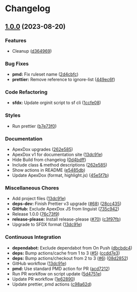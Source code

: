 # Changelog

## [1.0.0](https://github.com/dschach/ChatterBINGO/compare/ChatterBINGO-v0.9.0...ChatterBINGO-v1.0.0) (2023-08-20)


### Features

* Cleanup ([d364969](https://github.com/dschach/ChatterBINGO/commit/d364969ff3ab0e3fcee03e961fb60ca1081b613c))


### Bug Fixes

* **pmd:** Fix ruleset name ([2d4cbfc](https://github.com/dschach/ChatterBINGO/commit/2d4cbfcd517524bb6892818a4570061337a2d092))
* **prettier:** Remove reference to ignore-list ([449ec6f](https://github.com/dschach/ChatterBINGO/commit/449ec6f35b16480d04d8544dec48588ba221c890))


### Code Refactoring

* **sfdx:** Update orginit script to sf cli ([1ccfe08](https://github.com/dschach/ChatterBINGO/commit/1ccfe08bdfeb6f9fc289ba559c19ca572b6fe94f))


### Styles

* Run prettier ([b7e73f0](https://github.com/dschach/ChatterBINGO/commit/b7e73f09808cdbb211581fec1ab8f1eabc2a8480))


### Documentation

* ApexDox upgrades ([262e585](https://github.com/dschach/ChatterBINGO/commit/262e585adce49c3d596794eef090b85275b42934))
* ApexDox v1 for documentation site ([13dc91e](https://github.com/dschach/ChatterBINGO/commit/13dc91eb951f3408743fe5504d2b849281962c38))
* Hide Build from changelog ([0d4bdff](https://github.com/dschach/ChatterBINGO/commit/0d4bdff5d3070cf8a593eec100385d78330a88a2))
* Include class & method descriptions ([262e585](https://github.com/dschach/ChatterBINGO/commit/262e585adce49c3d596794eef090b85275b42934))
* Show actions in README ([e5485db](https://github.com/dschach/ChatterBINGO/commit/e5485db4ac97401bf94b949fd75f7a6b132b99e7))
* Update ApexDox (format, highlight.js) ([45e5f7b](https://github.com/dschach/ChatterBINGO/commit/45e5f7b985e6a1f967c085b1952af2febedce0e4))


### Miscellaneous Chores

* Add project files ([13dc91e](https://github.com/dschach/ChatterBINGO/commit/13dc91eb951f3408743fe5504d2b849281962c38))
* **deps-dev:** Finish Prettier v3 upgrade ([#68](https://github.com/dschach/ChatterBINGO/issues/68)) ([28cc435](https://github.com/dschach/ChatterBINGO/commit/28cc4356d261af2e4ce533b6faca24b269871476))
* **GitHub:** Exclude ApexDox JS from linguist ([735c942](https://github.com/dschach/ChatterBINGO/commit/735c9427e71bead3a8f0970a42e7b922ed222031))
* Release 1.0.0 ([76c73f9](https://github.com/dschach/ChatterBINGO/commit/76c73f9ae36fe66e4eb455d31b42d7d3f22a0ae8))
* **release-please:** Install release-please ([#70](https://github.com/dschach/ChatterBINGO/issues/70)) ([c3f97fb](https://github.com/dschach/ChatterBINGO/commit/c3f97fb393c4ef6dfc3ad984ad80c8f1fcc92cd9))
* Upgrade to SFDX format ([13dc91e](https://github.com/dschach/ChatterBINGO/commit/13dc91eb951f3408743fe5504d2b849281962c38))


### Continuous Integration

* **dependabot:** Exclude dependabot from On Push ([dbcbdc4](https://github.com/dschach/ChatterBINGO/commit/dbcbdc45b853ebeb00486d5a521cb0ae5ad2c95c))
* **deps:** Bump actions/cache from 1 to 3 ([#5](https://github.com/dschach/ChatterBINGO/issues/5)) ([ccdd7e3](https://github.com/dschach/ChatterBINGO/commit/ccdd7e3cb421f15677741ab89ccdc851b72b9097))
* **deps:** Bump actions/checkout from 2 to 3 ([#6](https://github.com/dschach/ChatterBINGO/issues/6)) ([08d2852](https://github.com/dschach/ChatterBINGO/commit/08d2852db5c04479c32001fbbf0a1df68bfae9a0))
* GitHub workflow ([13dc91e](https://github.com/dschach/ChatterBINGO/commit/13dc91eb951f3408743fe5504d2b849281962c38))
* **pmd:** Use standard PMD action for PR ([acd7212](https://github.com/dschach/ChatterBINGO/commit/acd7212f61e27fde71afa214ee8b6057012c8b15))
* Run PR worklfow on script update ([5d4751e](https://github.com/dschach/ChatterBINGO/commit/5d4751e8f68d2275a96099fa7251b53a1eb60522))
* Update PR workflow ([1e62890](https://github.com/dschach/ChatterBINGO/commit/1e62890af9e187fbab91c8032e5ddbd22d705226))
* Update prettier, pmd actions ([c98a62d](https://github.com/dschach/ChatterBINGO/commit/c98a62d7802fb443aed7a4e9f5bc9c7e19ce0698))

